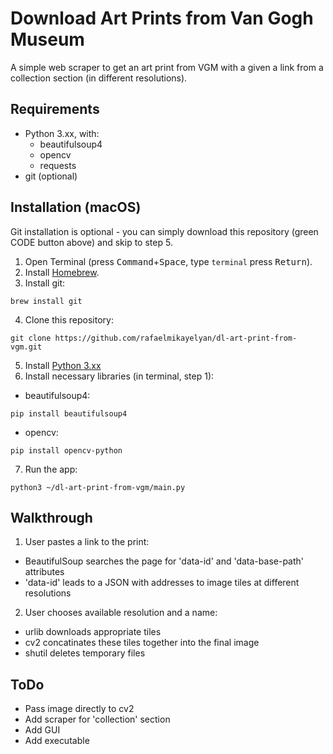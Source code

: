 # Download Art Prints from Van Gogh Museum
A simple web scraper to get an art print from VGM with a given a link from a collection section (in different resolutions).

## Requirements

* Python 3.xx, with:
  * beautifulsoup4
  * opencv
  * requests
* git (optional)

## Installation (macOS)

Git installation is optional - you can simply download this repository (green CODE button above) and skip to step 5.

1. Open Terminal (press <kbd>Command</kbd>+<kbd>Space</kbd>, type ``` terminal ``` press <kbd>Return</kbd>).
3. Install [Homebrew](https://brew.sh).
4. Install git:
```
brew install git
```
4. Clone this repository:
```
git clone https://github.com/rafaelmikayelyan/dl-art-print-from-vgm.git
```
5. Install [Python 3.xx](https://realpython.com/installing-python/)
6. Install necessary libraries (in terminal, step 1):
 * beautifulsoup4:
```
pip install beautifulsoup4
```
 * opencv:
```
pip install opencv-python
```

7. Run the app:
```
python3 ~/dl-art-print-from-vgm/main.py
```

## Walkthrough
1. User pastes a link to the print:
  * BeautifulSoup searches the page for 'data-id' and 'data-base-path' attributes
  * 'data-id' leads to a JSON with addresses to image tiles at different resolutions

2. User chooses available resolution and a name:
  * urlib downloads appropriate tiles
  * cv2 concatinates these tiles together into the final image
  * shutil deletes temporary files


## ToDo
- Pass image directly to cv2
- Add scraper for 'collection' section
- Add GUI
- Add executable

